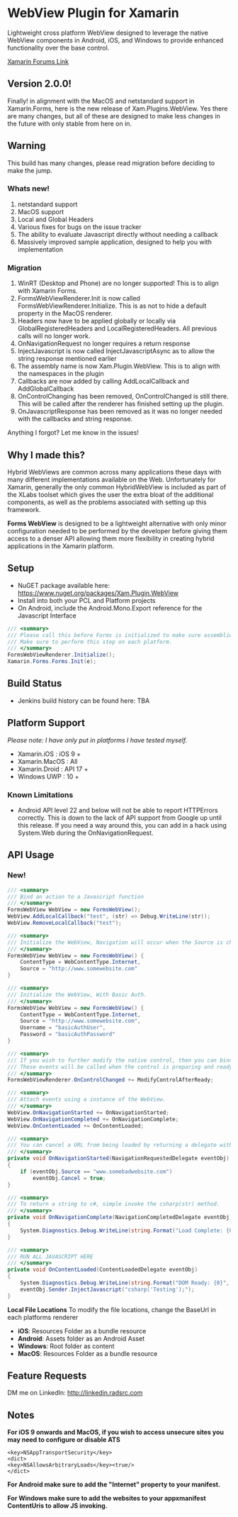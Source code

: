 # WebView Plugin for Xamarin
Lightweight cross platform WebView designed to leverage the native WebView components in Android, iOS, and Windows to provide enhanced functionality over the base control.

[Xamarin Forums Link](https://forums.xamarin.com/discussion/87935/new-simple-webview-plugin-for-forms)


## Version 2.0.0!
Finally! in alignment with the MacOS and netstandard support in Xamarin.Forms, here is the new release of Xam.Plugins.WebView.
Yes there are many changes, but all of these are designed to make less changes in the future with only stable from here on in.

## Warning
This build has many changes, please read migration before deciding to make the jump.

### Whats new!
1) netstandard support
2) MacOS support
3) Local and Global Headers
4) Various fixes for bugs on the issue tracker
5) The ability to evaluate Javascript directly without needing a callback
6) Massively improved sample application, designed to help you with implementation

### Migration
1) WinRT (Desktop and Phone) are no longer supported! This is to align with Xamarin Forms.
2) FormsWebViewRenderer.Init is now called FormsWebViewRenderer.Initialize. This is as not to hide a default property in the MacOS renderer.
3) Headers now have to be applied globally or locally via GlobalRegisteredHeaders and LocalRegisteredHeaders. All previous calls will no longer work.
4) OnNavigationRequest no longer requires a return response
5) InjectJavascript is now called InjectJavascriptAsync as to allow the string response mentioned earlier
6) The assembly name is now Xam.Plugin.WebView. This is to align with the namespaces in the plugin
7) Callbacks are now added by calling AddLocalCallback and AddGlobalCallback
8) OnControlChanging has been removed, OnControlChanged is still there. This will be called after the renderer has finished setting up the plugin.
9) OnJavascriptResponse has been removed as it was no longer needed with the callbacks and string response.

Anything I forgot? Let me know in the issues!

## Why I made this?
Hybrid WebViews are common across many applications these days with many different implementations available on the Web.
Unfortunately for Xamarin, generally the only common HybridWebView is included as part of the XLabs toolset which gives the user the extra bloat of the additional components, as well as the problems associated with setting up this framework.

**Forms WebView** is designed to be a lightweight alternative with only minor configuration needed to be performed by the developer before giving them access to a denser API allowing them more flexibility in creating hybrid applications in the Xamarin platform.


## Setup
* NuGET package available here: https://www.nuget.org/packages/Xam.Plugin.WebView
* Install into both your PCL and Platform projects
* On Android, include the Android.Mono.Export reference for the Javascript Interface

```c#
/// <summary>
/// Please call this before Forms is initialized to make sure assemblies link properly.
/// Make sure to perform this step on each platform.
/// </summary>
FormsWebViewRenderer.Initialize();
Xamarin.Forms.Forms.Init(e);
```

## Build Status
* Jenkins build history can be found here: TBA


## Platform Support
*Please note: I have only put in platforms I have tested myself.*
* Xamarin.iOS : iOS 9 +
* Xamarin.MacOS : All
* Xamarin.Droid : API 17 +
* Windows UWP : 10 +

### Known Limitations
* Android API level 22 and below will not be able to report HTTPErrors correctly. This is down to the lack of API support from Google up until this release. If you need a way around this, you can add in a hack using System.Web during the OnNavigationRequest.

## API Usage
### New!
```c#
/// <summary>
/// Bind an action to a Javascript function
/// </summary>
FormsWebView WebView = new FormsWebView();
WebView.AddLocalCallback("test", (str) => Debug.WriteLine(str));
WebView.RemoveLocalCallback("test");
```

```c#
/// <summary>
/// Initialize the WebView, Navigation will occur when the Source is changed so make sure to set the BaseUrl and ContentType prior.
/// </summary>
FormsWebView WebView = new FormsWebView() {
    ContentType = WebContentType.Internet,
    Source = "http://www.somewebsite.com"
}
```

```c#
/// <summary>
/// Initialize the WebView, With Basic Auth.
/// </summary>
FormsWebView WebView = new FormsWebView() {
    ContentType = WebContentType.Internet,
    Source = "http://www.somewebsite.com",
    Username = "basicAuthUser",
    Password = "basicAuthPassword"
}
```

```c#
/// <summary>
/// If you wish to further modify the native control, then you can bind to these events in your platform specific code.
/// These events will be called when the control is preparing and ready.
/// </summary>
FormsWebViewRenderer.OnControlChanged += ModifyControlAfterReady;
```

```c#
/// <summary>
/// Attach events using a instance of the WebView.
/// </summary>
WebView.OnNavigationStarted += OnNavigationStarted;
WebView.OnNavigationCompleted += OnNavigationComplete;
WebView.OnContentLoaded += OnContentLoaded;
```

```c#
/// <summary>
/// You can cancel a URL from being loaded by returning a delegate with the cancel boolean set to true.
/// </summary>
private void OnNavigationStarted(NavigationRequestedDelegate eventObj)
{
    if (eventObj.Source == "www.somebadwebsite.com")
        eventObj.Cancel = true;
}
```

```c#
/// <summary>
/// To return a string to c#, simple invoke the csharp(str) method.
/// </summary>
private void OnNavigationComplete(NavigationCompletedDelegate eventObj)
{
    System.Diagnostics.Debug.WriteLine(string.Format("Load Complete: {0}", eventObj.Sender.Source));
}

/// <summary>
/// RUN ALL JAVASCRIPT HERE
/// </summary>
private void OnContentLoaded(ContentLoadedDelegate eventObj)
{
    System.Diagnostics.Debug.WriteLine(string.Format("DOM Ready: {0}", eventObj.Sender.Source));
    eventObj.Sender.InjectJavascript("csharp('Testing');");
}
```


**Local File Locations**
To modify the file locations, change the BaseUrl in each platforms renderer
* **iOS**: Resources Folder as a bundle resource
* **Android**: Assets folder as an Android Asset
* **Windows**: Root folder as content
* **MacOS**: Resources Folder as a bundle resource


## Feature Requests
DM me on LinkedIn: http://linkedin.radsrc.com

## Notes
**For iOS 9 onwards and MacOS, if you wish to access unsecure sites you may need to configure or disable ATS**
```
<key>NSAppTransportSecurity</key>
<dict>
<key>NSAllowsArbitraryLoads</key><true/>
</dict>
```

**For Android make sure to add the "Internet" property to your manifest.**


**For Windows make sure to add the websites to your appxmanifest ContentUris to allow JS invoking.**
